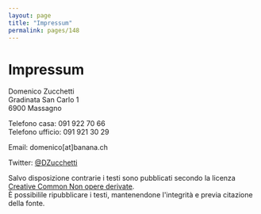 ```yaml
---
layout: page
title: "Impressum"
permalink: pages/148
---
```


# Impressum

Domenico Zucchetti  
 Gradinata San Carlo 1  
 6900 Massagno

Telefono casa: 091 922 70 66  
 Telefono ufficio: 091 921 30 29

Email: domenico\[at\]banana.ch

Twitter: [@DZucchetti](https://twitter.com/DZucchetti)  

Salvo disposizione contrarie i testi sono pubblicati secondo la licenza [Creative Common Non opere derivate](http://creativecommons.org/licenses/).  
 È possibilile ripubblicare i testi, mantenendone l'integrità e previa citazione della fonte.

